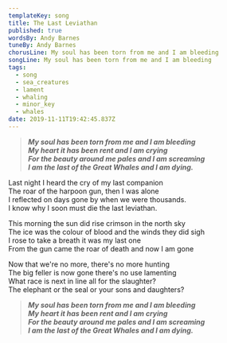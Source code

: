 ```yaml
---
templateKey: song
title: The Last Leviathan
published: true
wordsBy: Andy Barnes
tuneBy: Andy Barnes
chorusLine: My soul has been torn from me and I am bleeding
songLine: My soul has been torn from me and I am bleeding
tags:
  - song
  - sea_creatures
  - lament
  - whaling
  - minor_key
  - whales
date: 2019-11-11T19:42:45.837Z
---
```

>***My soul has been torn from me and I am bleeding\
My heart it has been rent and I am crying\
For the beauty around me pales and I am screaming\
I am the last of the Great Whales and I am dying.***

Last night I heard the cry of my last companion\
The roar of the harpoon gun, then I was alone\
I reflected on days gone by when we were thousands.\
I know why I soon must die the last leviathan.

This morning the sun did rise crimson in the north sky\
The ice was the colour of blood and the winds they did sigh\
I rose to take a breath it was my last one\
From the gun came the roar of death and now I am gone

Now that we're no more, there's no more hunting\
The big feller is now gone there's no use lamenting\
What race is next in line all for the slaughter?\
The elephant or the seal or your sons and daughters?

>***My soul has been torn from me and I am bleeding\
My heart it has been rent and I am crying\
For the beauty around me pales and I am screaming\
I am the last of the Great Whales and I am dying.***
